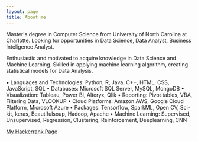 ```yaml
---
layout: page
title: About me
---
```


Master's degree in Computer Science from University of North Carolina at Charlotte. Looking for opportunities in Data Science, Data Analyst, Business Inteligence Analyst. 

Enthusiastic and motivated to acquire knowledge in Data Science and Machine Learning. Skilled in applying machine learning algorithm, creating statistical models for Data Analysis.

• Languages and Technologies: Python, R, Java, C++, HTML, CSS, JavaScript, SQL
• Databases: Microsoft SQL Server, MySQL, MongoDB
• Visualization: Tableau, Power BI, Alteryx, Qlik
• Reporting: Pivot tables, VBA, Filtering Data, VLOOKUP
• Cloud Platforms: Amazon AWS, Google Cloud Platform, Microsoft Azure
• Packages: Tensorflow, SparkML, Open CV, Sci-kit, keras, Beautifulsoup, Hadoop, Apache
• Machine Learning: Supervised, Unsupervised, Regression, Clustering, Reinforcement, Deeplearning, CNN

[My Hackerrank Page](https://www.hackerrank.com/jays_333)


